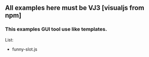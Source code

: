 ## All examples here must be VJ3 [visualjs from npm]
### This examples GUI tool use like templates.

List:
 - funny-slot.js 
